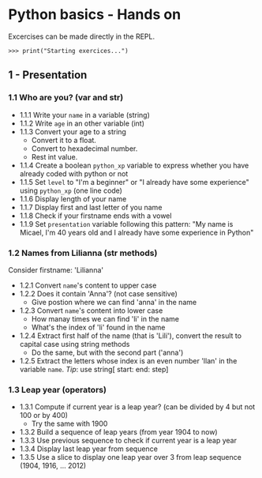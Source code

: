# Python basics - Hands on

Excercises can be made directly in the REPL.  

```python3
>>> print("Starting exercices...")
```

## 1 - Presentation

### 1.1 Who are you? (var and str)

- 1.1.1 Write your ```name``` in a variable (string)
- 1.1.2 Write ```age``` in an other variable (int)
- 1.1.3 Convert your age to a string
  - Convert it to a float.  
  - Convert to hexadecimal number.  
  - Rest int value.  
- 1.1.4 Create a boolean ```python_xp``` variable to express whether you have already coded with python or not
- 1.1.5 Set ```level``` to "I'm a beginner" or "I already have some experience"  using ```python_xp``` (one line code)
- 1.1.6 Display length of your name
- 1.1.7 Display first and last letter of you name
- 1.1.8 Check if your firstname ends with a vowel
- 1.1.9 Set ```presentation``` variable following this pattern: "My name is Micael, I'm 40 years old and I already have some experience in Python"

### 1.2 Names from Lilianna (str methods)

Consider firstname: 'Lilianna'

- 1.2.1 Convert ```name```'s content to upper case
- 1.2.2 Does it contain 'Anna'? (not case sensitive)
  - Give postion where we can find 'anna' in the name
- 1.2.3 Convert ```name```'s content into lower case
  - How manay times we can find 'li' in the name
  - What's the index of 'li' found in the name
- 1.2.4 Extract first half of the name (that is 'Lili'), convert the result to capital case using string methods
  - Do the same, but with the second part ('anna')
- 1.2.5 Extract the letters whose index is an even number 'llan' in the variable ```name```. _Tip_: use string[ start: end: step]

### 1.3 Leap year (operators)

- 1.3.1 Compute if current year is a leap year?  (can be divided by 4 but not 100 or by 400)
  - Try the same with 1900
- 1.3.2 Build a sequence of leap years (from year 1904 to now)
- 1.3.3 Use previous sequence to check if current year is a leap year
- 1.3.4 Display last leap year from sequence
- 1.3.5 Use a slice to display one leap year over 3 from leap sequence (1904, 1916, ... 2012)
